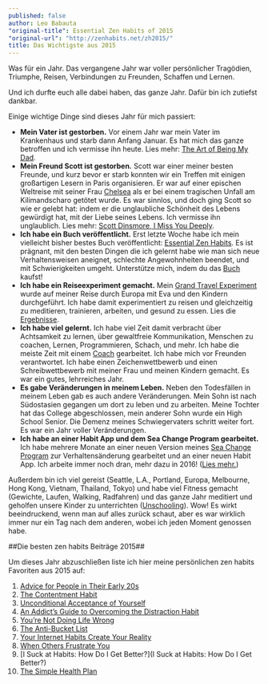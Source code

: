 ```yaml
---
published: false
author: Leo Babauta
"original-title": Essential Zen Habits of 2015
"original-url": "http://zenhabits.net/zh2015/"
title: Das Wichtigste aus 2015
---
```


Was für ein Jahr. Das vergangene Jahr war voller persönlicher Tragödien, Triumphe, Reisen, Verbindungen zu Freunden, Schaffen und Lernen.

Und ich durfte euch alle dabei haben, das ganze Jahr. Dafür bin ich zutiefst dankbar.

Einige wichtige Dinge sind dieses Jahr für mich passiert:

- **Mein Vater ist gestorben.** Vor einem Jahr war mein Vater im Krankenhaus und starb dann Anfang Januar. Es hat mich das ganze betroffen und ich vermisse ihn heute. Lies mehr: [The Art of Being My Dad](http://zenhabits.net/jose/).
- **Mein Freund Scott ist gestorben.** Scott war einer meiner besten Freunde, und kurz bevor er starb konnten wir ein Treffen mit einigen großartigen Lesern in Paris organisieren. Er war auf einer epischen Weltreise mit seiner Frau [Chelsea](http://liveyourlegend.net/3-lessons-learned-from-the-master-of-mastery-and-my-newly-defined-mission-statement-for-life/) als er bei einem tragischen Unfall am Kilimandscharo getötet wurde. Es war sinnlos, und doch ging Scott so wie er gelebt hat: indem er die unglaubliche Schönheit des Lebens gewürdigt hat, mit der Liebe seines Lebens. Ich vermisse ihn unglaublich. Lies mehr: [Scott Dinsmore, I Miss You Deeply](http://zenhabits.net/scott/).
- **Ich habe ein Buch veröffentlicht.** Erst letzte Woche habe ich mein vielleicht bisher bestes Buch veröffentlicht: [Essential Zen Habits](http://zenhabits.net/essential/). Es ist prägnant, mit den besten Dingen die ich gelernt habe wie man sich neue Verhaltensweisen aneignet, schlechte Angewohnheiten beendet, und mit Schwierigkeiten umgeht. Unterstütze mich, indem du das [Buch](http://zenhabits.net/essential/) kaufst!
- **Ich habe ein Reiseexperiment gemacht.** Mein [Grand Travel Experiment](http://zenhabits.net/experiment/) wurde auf meiner Reise durch Europa mit Eva und den Kindern durchgeführt. Ich habe damit experimentiert zu reisen und gleichzeitig zu meditieren, trainieren, arbeiten, und gesund zu essen. Lies die [Ergebnisse](http://zenhabits.net/travel-results/).
- **Ich habe viel gelernt.** Ich habe viel Zeit damit verbracht über Achtsamkeit zu lernen, über gewaltfreie Kommunikation, Menschen zu coachen, Lernen, Programmieren, Schach, und mehr. Ich habe die meiste Zeit mit einem [Coach](http://unexecutive.com/) gearbeitet. Ich habe mich vor Freunden verantwortet. Ich habe einen Zeichenwettbewerb und einen Schreibwettbewerb mit meiner Frau und meinen Kindern gemacht. Es war ein gutes, lehrreiches Jahr.
- **Es gabe Veränderungen in meinem Leben.** Neben den Todesfällen in meinem Leben gab es auch andere Veränderungen. Mein Sohn ist nach Südostasien gegangen um dort zu leben und zu arbeiten. Meine Tochter hat das College abgeschlossen, mein anderer Sohn wurde ein High School Senior. Die Demenz meines Schwiegervaters schritt weiter fort. Es war ein Jahr voller Veränderungen.
- **Ich habe an einer Habit App und dem Sea Change Program gearbeitet.** Ich habe mehrere Monate an einer neuen Version meines [Sea Change Program](http://seachange.zenhabits.net/) zur Verhaltensänderung gearbeitet und an einer neuen Habit App. Ich arbeite immer noch dran, mehr dazu in 2016! ([Lies mehr.](http://zenhabits.net/excited/))

Außerdem bin ich viel gereist (Seattle, L.A., Portland, Europa, Melbourne, Hong Kong, Vietnam, Thailand, Tokyo) und habe viel Fitness gemacht (Gewichte, Laufen, Walking, Radfahren) und das ganze Jahr meditiert und geholfen unsere Kinder zu unterrichten ([Unschooling](http://zenhabits.net/unschool/)). Wow! Es wirkt beeindruckend, wenn man auf alles zurück schaut, aber es war wirklich immer nur ein Tag nach dem anderen, wobei ich jeden Moment genossen habe.

##Die besten zen habits Beiträge 2015##

Um dieses Jahr abzuschließen liste ich hier meine persönlichen zen habits Favoriten aus 2015 auf:

1. [Advice for People in Their Early 20s](http://zenhabits.net/scary-20s/)
2. [The Contentment Habit](http://zenhabits.net/miraculous/)
3. [Unconditional Acceptance of Yourself](http://zenhabits.net/unconditional/)
4. [An Addict’s Guide to Overcoming the Distraction Habit](http://zenhabits.net/distraction/)
5. [You’re Not Doing Life Wrong](http://zenhabits.net/right/)
6. [The Anti-Bucket List](http://zenhabits.net/anti-bucket/)
7. [Your Internet Habits Create Your Reality](http://zenhabits.net/reality/)
8. [When Others Frustrate You](http://zenhabits.net/frustrate/)
9. [I Suck at Habits: How Do I Get Better?](I Suck at Habits: How Do I Get Better?)
10. [The Simple Health Plan](http://zenhabits.net/healthy/)